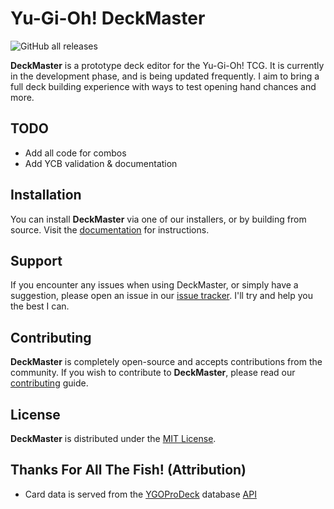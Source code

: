# Yu-Gi-Oh! DeckMaster

![GitHub all releases](https://img.shields.io/github/downloads/TheOtterlord/DeckMaster/total)

**DeckMaster** is a prototype deck editor for the Yu-Gi-Oh! TCG.
It is currently in the development phase, and is being updated frequently.
I aim to bring a full deck building experience with ways to test opening hand chances and more.


## TODO

- Add all code for combos
- Add YCB validation & documentation


## Installation

You can install **DeckMaster** via one of our installers, or by building from source.
Visit the [documentation](https://theotterlord.github.io/deckmaster/install) for instructions.


## Support

If you encounter any issues when using DeckMaster, or simply have a suggestion, please open an issue in our [issue tracker](https://github.com/TheOtterlord/deckmaster/issues). I'll try and help you the best I can.


## Contributing

**DeckMaster** is completely open-source and accepts contributions from the community.
If you wish to contribute to **DeckMaster**, please read our [contributing](CONTRIBUTING.md) guide.


## License

**DeckMaster** is distributed under the [MIT License](https://choosealicense.com/licenses/mit/).


## Thanks For All The Fish! (Attribution)

- Card data is served from the [YGOProDeck](ygoprodeck.com) database [API](db.ygoprodeck.com/api)
